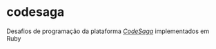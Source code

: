 # codesaga
Desafios de programação da plataforma [*CodeSaga*](https://codesaga.com.br/)  implementados em Ruby 
